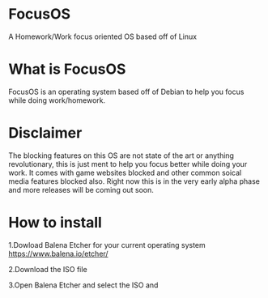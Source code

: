 # FocusOS
A Homework/Work focus oriented OS based off of Linux

# What is FocusOS
FocusOS is an operating system based off of Debian to help you focus while doing work/homework.

# Disclaimer
The blocking features on this OS are not state of the art or anything revolutionary, this is just ment to help you focus better while doing your work. It comes with game websites blocked and other common soical media features blocked also. Right now this is in the very early alpha phase and more releases will be coming out soon.

# How to install
1.Dowload Balena Etcher for your current operating system https://www.balena.io/etcher/

2.Download the ISO file

3.Open Balena Etcher and select the ISO and 
